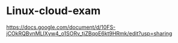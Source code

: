 # Linux-cloud-exam
https://docs.google.com/document/d/10FS-jCOkRQBvnMLIXyw4_o1SORv_tjZBqoE6kt9HRmk/edit?usp=sharing
